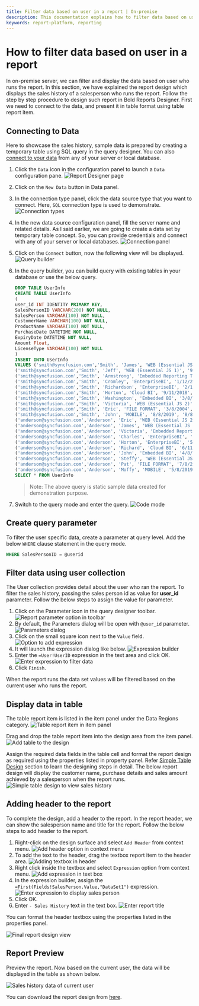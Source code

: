 ```yaml
---
title: Filter data based on user in a report | On-premise
description: This documentation explains how to filter data based on user login in a report using Bold Reports Designer.
keywords: report-platform, reporting
---
```


# How to filter data based on user in a report

In on-premise server, we can filter and display the data based on user who runs the report. In this section, we have explained the report design which displays the sales history of a salesperson who runs the report. Follow the step by step procedure to design such report in Bold Reports Designer.
First we need to connect to the data, and present it in table format using table report item.

## Connecting to Data

Here to showcase the sales history, sample data is prepared by creating a temporary table using SQL query in the query designer. You can also [connect to your data](/developer-guide/report-designer/manage-data/) from any of your server or local database.
1. Click the `Data` icon in the configuration panel to launch a `Data` configuration pane.
![Report Designer page](/static/assets/on-premise/images/how-to/filter-data-based-on-user-in-a-report/data-pane.png)
2. Click on the `New Data` button in Data panel.
3. In the connection type panel, click the data source type that you want to connect. Here, `SQL` connection type is used to demonstrate.
![Connection types](/static/assets/on-premise/images/how-to/filter-data-based-on-user-in-a-report/connection-types.png)
4. In the new data source configuration panel, fill the server name and related details. As I said earlier, we are going to create a data set by temporary table concept. So, you can provide credentials and connect with any of your server or local databases.
![Connection panel](/static/assets/on-premise/images/how-to/filter-data-based-on-user-in-a-report/new-datasource.png)
5. Click on the `Connect` button, now the following view will be displayed.
![Query builder](/static/assets/on-premise/images/how-to/filter-data-based-on-user-in-a-report/query-designer.png)
6. In the query builder, you can build query with existing tables in your database or use the below query.

   ```sql
   DROP TABLE UserInfo
   CREATE TABLE UserInfo
   (
   user_id INT IDENTITY PRIMARY KEY,
   SalesPersonID VARCHAR(200) NOT NULL,
   SalesPerson VARCHAR(100) NOT NULL,
   CustomerName VARCHAR(100) NOT NULL,
   ProductName VARCHAR(100) NOT NULL,
   PurchaseDate DATETIME NOT NULL,
   ExpiryDate DATETIME NOT NULL,
   Amount Float,
   LicenseType VARCHAR(100) NOT NULL
   )
   INSERT INTO UserInfo
   VALUES ('smith@syncfusion.com','Smith', 'James', 'WEB (Essential JS 2)', '3/1/2016', '3/1/2017','23456', 'Standard'),
   ('smith@syncfusion.com','Smith', 'Jeff', 'WEB (Essential JS 1)', '9/8/2019', '9/8/2020','12323', 'Community'),
   ('smith@syncfusion.com','Smith', 'Armstrong', 'Embedded Reporting Tools', '1/12/2018', '1/12/2020','79897', 'Standard'),
   ('smith@syncfusion.com','Smith', 'Cromley', 'EnterpriseBI', '1/12/2018', '1/12/2020','45364', 'Platinum'),
   ('smith@syncfusion.com','Smith', 'Richardson', 'EnterpriseBI', '2/11/2017', '2/11/2020','21467', 'Platinum'),
   ('smith@syncfusion.com','Smith', 'Horton', 'Cloud BI', '9/11/2018', '2/11/2020','87897', 'Standard'),
   ('smith@syncfusion.com','Smith', 'Washington', 'Embedded BI', '3/8/2019', '3/8/2020','13446', 'Platinum'),
   ('smith@syncfusion.com','Smith', 'Victoria', 'WEB (Essential JS 2)', '3/8/2019', '3/8/2020','43566', 'Standard'),
   ('smith@syncfusion.com','Smith', 'Eric', 'FILE FORMAT', '3/8/2004', '8/12/2005','67899', 'Community'),
   ('smith@syncfusion.com','Smith', 'John', 'MOBILE', '8/8/2019', '8/8/2020','89800', 'Standard'),
   ('anderson@syncfusion.com','Anderson', 'Eric', 'WEB (Essential JS 2)', '1/1/2016', '1/1/2017','23456', 'Standard'),
   ('anderson@syncfusion.com','Anderson', 'James', 'WEB (Essential JS 1)', '10/8/2019', '10/8/2020','12323', 'Community'),
   ('anderson@syncfusion.com','Anderson', 'Victoria', 'Embedded Reporting Tools', '11/12/2018', '11/12/2020','79897', 'Standard'),
   ('anderson@syncfusion.com','Anderson', 'Charles', 'EnterpriseBI', '12/12/2018', '12/12/2020','45364', 'Platinum'),
   ('anderson@syncfusion.com','Anderson', 'Horton', 'EnterpriseBI', '5/11/2017', '5/11/2020','21467', 'Platinum'),
   ('anderson@syncfusion.com','Anderson', 'Richard', 'Cloud BI', '6/11/2018', '6/11/2020','87897', 'Standard'),
   ('anderson@syncfusion.com','Anderson', 'John', 'Embedded BI', '4/8/2019', '4/8/2020','13446', 'Platinum'),
   ('anderson@syncfusion.com','Anderson', 'Steffy', 'WEB (Essential JS 2)', '12/8/2019', '12/8/2020','43566', 'Standard'),
   ('anderson@syncfusion.com','Anderson', 'Pat', 'FILE FORMAT', '7/8/2004', '7/12/2005','67899', 'Community'),
   ('anderson@syncfusion.com','Anderson', 'Moffy', 'MOBILE', '5/8/2019', '5/8/2020','89800', 'Standard')
   SELECT * FROM UserInfo
   ```

   > Note: The above query is static sample data created for demonstration purpose.
7. Switch to the query mode and enter the query.
![Code mode](/static/assets/on-premise/images/how-to/filter-data-based-on-user-in-a-report/enter-query.png)

## Create query parameter

To filter the user specific data, create a parameter at query level. Add the below `WHERE` clause statement in the query mode.

```sql
WHERE SalesPersonID = @userid
```

## Filter data using user collection

The User collection provides detail about the user who ran the report. To filter the sales history, passing the sales person id as value for **user_id** parameter. Follow the below steps to assign the value for parameter.

1. Click on the Parameter icon in the query designer toolbar.
![Report parameter option in toolbar](/static/assets/on-premise/images/how-to/filter-data-based-on-user-in-a-report/parameter-icon.png)
2. By default, the Parameters dialog will be open with `@user_id` parameter.
![Parameters dialog](/static/assets/on-premise/images/how-to/filter-data-based-on-user-in-a-report/parameter-dialog.png)
3. Click on the small square icon next to the `Value` field.
![Option to add expression](/static/assets/on-premise/images/how-to/filter-data-based-on-user-in-a-report/expression-icon.png)
4. It will launch the expression dialog like below.
![Expression builder](/static/assets/on-premise/images/how-to/filter-data-based-on-user-in-a-report/expression-dialog.png)
5. Enter the `=User!UserID` expression in the text area and click OK.
![Enter expression to filter data](/static/assets/on-premise/images/how-to/filter-data-based-on-user-in-a-report/enter-expression.png)
6. Click `Finish`.

When the report runs the data set values will be filtered based on the current user who runs the report.

## Display data in table

The table report item is listed in the item panel under the Data Regions category.
![Table report item in item panel](/static/assets/on-premise/images/how-to/filter-data-based-on-user-in-a-report/itempanel.png)

Drag and drop the table report item into the design area from the item panel.
![Add table to the design](/static/assets/on-premise/images/how-to/filter-data-based-on-user-in-a-report/add-table.png)

Assign the required data fields in the table cell and format the report design as required using the properties listed in property panel. Refer [Simple Table Design](/developer-guide/report-designer/report-items/tablix/design-ssrs-rdl-report-using-table/) section to learn the designing steps in detail.
The below report design will display the customer name, purchase details and sales amount achieved by a salesperson when the report runs.
![Simple table design to view sales history](/static/assets/on-premise/images/how-to/filter-data-based-on-user-in-a-report/design-view.png)

## Adding header to the report

To complete the design, add a header to the report. In the report header, we can show the salesperson name and title for the report. Follow the below steps to add header to the report.

1. Right-click on the design surface and select `Add Header` from context menu.
![Add header option in context menu](/static/assets/on-premise/images/how-to/filter-data-based-on-user-in-a-report/add-report-header.png)
2. To add the text to the header, drag the textbox report item to the header area.
![Adding textbox in header](/static/assets/on-premise/images/how-to/filter-data-based-on-user-in-a-report/add-textbox-in-header.png)
3. Right click inside the textbox and select `Expression` option from context menu.
![Add expression in text box](/static/assets/on-premise/images/how-to/filter-data-based-on-user-in-a-report/expression-menu.png)
4. In the expression builder, assign the `=First(Fields!SalesPerson.Value,"DataSet1")` expression.
![Enter expression to display sales person](/static/assets/on-premise/images/how-to/filter-data-based-on-user-in-a-report/add-expression-value-in-text-box.png)
5. Click OK.
6. Enter `- Sales History` text in the text box.
![Enter report title](/static/assets/on-premise/images/how-to/filter-data-based-on-user-in-a-report/append-title.png)

You can format the header textbox using the properties listed in the properties panel.

![Final report design view](/static/assets/on-premise/images/how-to/filter-data-based-on-user-in-a-report/header-output.png)

## Report Preview

Preview the report. Now based on the current user, the data will be displayed in the table as shown below.

![Sales history data of current user](/static/assets/on-premise/images/how-to/filter-data-based-on-user-in-a-report/report-preview.png)

You can download the report design from [here](https://www.syncfusion.com/downloads/support/directtrac/general/ze/saleshistory-107027917).